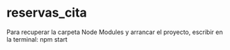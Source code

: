 # reservas_cita

Para recuperar la carpeta Node Modules y arrancar el proyecto, escribir en la terminal:
npm start 
